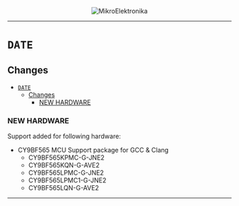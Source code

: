 <p align="center">
  <img src="http://www.mikroe.com/img/designs/beta/logo_small.png?raw=true" alt="MikroElektronika"/>
</p>

---

# `DATE`

## Changes

- [`DATE`](#date)
  - [Changes](#changes)
    - [NEW HARDWARE](#new-hardware)

### NEW HARDWARE

Support added for following hardware:

+ CY9BF565 MCU Support package for GCC & Clang
  + CY9BF565KPMC-G-JNE2
  + CY9BF565KQN-G-AVE2
  + CY9BF565LPMC-G-JNE2
  + CY9BF565LPMC1-G-JNE2
  + CY9BF565LQN-G-AVE2

---
